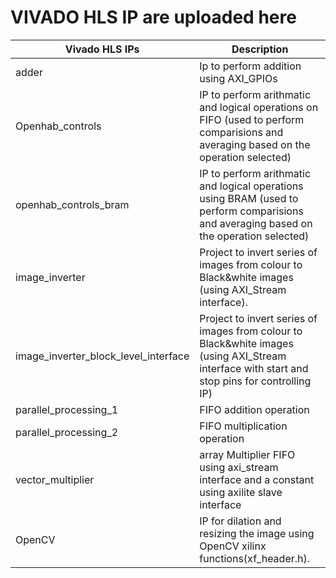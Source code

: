 # VIVADO HLS IP are uploaded here

Vivado HLS IPs 	          | Description
--------------------------|------------
adder | Ip to perform addition using AXI_GPIOs 
Openhab_controls    | IP to perform arithmatic and logical operations on FIFO (used to perform comparisions and averaging based on the operation selected)
openhab_controls_bram    | IP to perform arithmatic and logical operations using BRAM (used to perform comparisions and averaging based on the operation selected)
image_inverter	    | Project to invert series of images from colour to Black&white images (using AXI_Stream interface).
image_inverter_block_level_interface	    | Project to invert series of images from colour to Black&white images (using AXI_Stream interface with start and stop pins for controlling IP)
parallel_processing_1 | FIFO addition operation
parallel_processing_2 | FIFO multiplication operation
vector_multiplier   | array Multiplier FIFO using axi_stream interface and a constant using axilite slave interface
OpenCV	| IP for dilation and resizing the image using OpenCV xilinx functions(xf_header.h).
